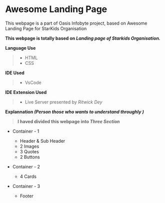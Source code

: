 # Awesome Landing Page
This webpage is a part of Oasis Infobyte project, based on Awesome Landing Page for StarKids Organisation

**This webpage is totally based on _Landing page of Starkids Organisation._**

**Language Use**

> + HTML
> + CSS

**IDE Used**

> + VsCode

**IDE Extension Used**

> + Live Server presented by _Ritwick Dey_

**Explannation _(Person those who wants to understand throughly )_**

> **I haved divided this webpage into _Three Section_**
 
- Container - 1
  - Header & Sub Header
  - 2 Images
  - 3 Quotes
  - 2 Buttons

- Container - 2
  - 4 Cards
  
- Container - 3
  - Footer
